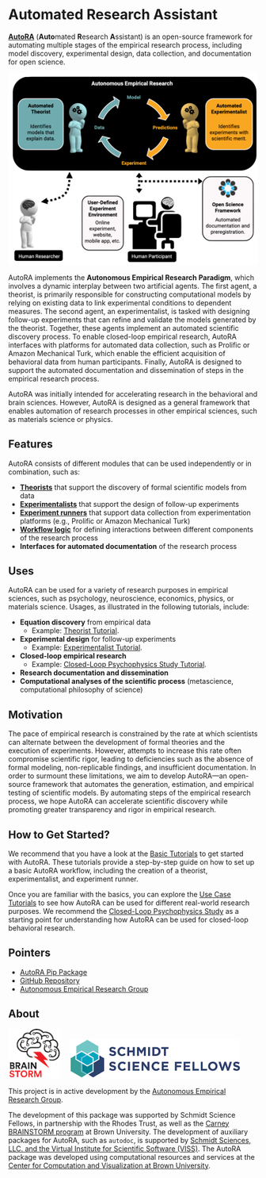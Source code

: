 # Automated Research Assistant

<b>[AutoRA](https://pypi.org/project/autora/)</b> (<b>Auto</b>mated <b>R</b>esearch <b>A</b>ssistant) is an open-source framework for 
automating multiple stages of the empirical research process, including model discovery, experimental design, data collection, and documentation for open science.

![Autonomous Empirical Research Paradigm](img/overview.png)

AutoRA implements the <b>Autonomous Empirical Research Paradigm</b>, which involves a dynamic interplay
between two artificial agents. The first agent, a theorist, is primarily responsible for constructing 
computational models by relying on existing data to link experimental conditions to dependent measures. 
The second agent, an experimentalist, is tasked with designing follow-up
experiments that can refine and validate the models generated by the theorist. Together, these agents
implement an automated scientific discovery process. To enable closed-loop empirical research, AutoRA 
interfaces with platforms for automated data collection, such as Prolific or Amazon Mechanical Turk, 
which enable the efficient acquisition of behavioral data from human participants. Finally, AutoRA 
is designed to support the automated documentation and dissemination of steps in the empirical research process.

AutoRA was initially intended for accelerating research in the behavioral and brain sciences. 
However, AutoRA is designed as a general framework that enables automation of research processes in
other empirical sciences, such as materials science or physics.

## Features

AutoRA consists of different modules that can be used independently or in combination, such as:

- [**Theorists**](theorist/index.md) that support the discovery of formal scientific models from data
- [**Experimentalists**](experimentalist/index.md) that support the design of follow-up experiments
- [**Experiment runners**](experiment-runner/index.md) that support data collection from experimentation platforms (e.g., Prolific or Amazon Mechanical Turk)
- [**Workflow logic**](user-guide/workflow) for defining interactions between different components of the research process
- <b>Interfaces for automated documentation</b> of the research process

## Uses

AutoRA can be used for a variety of research purposes in empirical sciences, such as psychology, 
neuroscience, economics, physics, or materials science. Usages, as illustrated in the following tutorials, include:

- **Equation discovery** from empirical data
    - Example: [Theorist Tutorial](tutorials/basic/Tutorial%20Ia%20Theorists.ipynb).
- **Experimental design** for follow-up experiments
    - Example: [Experimentalist Tutorial](tutorials/basic/Tutorial%20Ib%20Experimentalists.ipynb).
- **Closed-loop empirical research**
    - Example: [Closed-Loop Psychophysics Study Tutorial](examples/closed-loop-basic/index.md).
- **Research documentation and dissemination**
- **Computational analyses of the scientific process** (metascience, computational philosophy of science)

## Motivation

The pace of empirical research is constrained by the rate at which scientists can alternate between the development of formal theories and the execution of experiments. However, attempts to increase this rate often compromise scientific rigor, leading to deficiencies such as the absence of formal modeling, non-replicable findings, and insufficient documentation. In order to surmount these limitations, we aim to develop AutoRA––an open-source framework that automates the generation, estimation, and empirical testing of scientific models. By automating steps of the empirical research process, we hope AutoRA can accelerate scientific discovery while promoting greater transparency and rigor in empirical research.

## How to Get Started?

We recommend that you have a look at the [Basic Tutorials](tutorials/index.md) to get started with AutoRA. These tutorials provide a step-by-step guide on how to set up a basic AutoRA workflow, including the creation of a theorist, experimentalist, and experiment runner.

Once you are familiar with the basics, you can explore the [Use Case Tutorials](examples/index.md) to see how AutoRA can be used for different real-world research purposes. We recommend the [Closed-Loop Psychophysics Study](examples/closed-loop-basic/index.md) as a starting point for understanding how AutoRA can be used for closed-loop behavioral research.

## Pointers

- [AutoRA Pip Package](https://pypi.org/project/autora/)
- [GitHub Repository](https://github.com/AutoResearch/autora)
- [Autonomous Empirical Research Group](http://www.empiricalresearch.ai)

## About

<a href="https://ccbs.carney.brown.edu/brainstorm"><img src="img/brainstorm.png" alt="BRAINSTORM Program" height="100"></img></a>&nbsp;&nbsp;&nbsp;&nbsp;
<a href="https://schmidtsciencefellows.org/"><img src="img/ssf.png" alt="BRAINSTORM Program" height="80"></img></a>


This project is in active development by the [Autonomous Empirical Research Group](https://musslick.github.io/AER_website/Research.html).

The development of this package was supported by Schmidt Science Fellows, in partnership with the Rhodes Trust, as well as the [Carney BRAINSTORM program](https://ccbs.carney.brown.edu/brainstorm) at Brown University. The development of auxiliary packages for AutoRA, such as `autodoc`, is supported by [Schmidt Sciences, LLC. and the Virtual Institute for Scientific Software (VISS)](https://www.schmidtsciences.org/viss/). The AutoRA package was developed using computational resources and services at the [Center for Computation and Visualization at Brown University](https://ccv.brown.edu).


